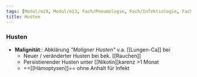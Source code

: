 ```yaml
---
tags: [Modul/m19, Modul/m13, Fach/Pneumologie, Fach/Infektiologie, Fach/Onkologie]
title: Husten
---
```

### Husten
- **Malignität**:: Abklärung *"Maligner Husten"* v.a. [[Lungen-Ca]] bei
	- Neuer / veränderter Husten bei bek. [[Rauchen]]
	- Persistierender Husten unter [[Nikotin]]karenz >1 Monat
	- ==[[Hämoptysen]]== ohne Anhalt für Infekt